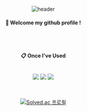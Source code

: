 <div align="center"> 

![header](https://capsule-render.vercel.app/api?type=venom&text=mythofsummer&animation=blink&color=gradient&fontColor=a)
####  :wave: Welcome my github profile !

  
 <br/>
 <br/>
  
####  :clipboard: Once I've Used 
  
 <br/>
  
<img src="https://img.shields.io/badge/SpringBoot-green?style=flat&logo=springboot&logoColor=6DB33F"/>
<img src="https://img.shields.io/badge/SpringSecurity?style=flat&logo=springsecurity&logoColor=6DB33F"/>
<img src="https://img.shields.io/badge/Java"/>
   <br/>
   <br/>
 
 
  <br/>
  
[![Solved.ac
프로필](http://mazassumnida.wtf/api/v2/generate_badge?boj=mythofsummer)](https://solved.ac/mythofsummer)
</div>
